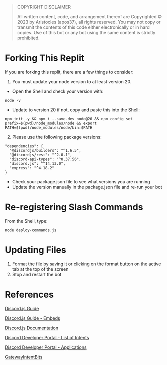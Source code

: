 > COPYRIGHT DISCLAIMER
> 
> All written content, code, and arrangement thereof are Copyrighted © 2023 by Aristocles (apos37), all rights reserved.
> You may not copy or transmit the contents of this code either electronically or in hard copies. Use of this bot or any bot using the same content is strictly prohibited.
> 

# Forking This Replit

If you are forking this replit, there are a few things to consider:

1. You must update your node version to at least version 20.
- Open the Shell and check your version with: 
```
node -v
```
- Update to version 20 if not, copy and paste this into the Shell: 
```
npm init -y && npm i --save-dev node@20 && npm config set prefix=$(pwd)/node_modules/node && export PATH=$(pwd)/node_modules/node/bin:$PATH
```

2. Please use the following package versions:
```
"dependencies": {
  "@discordjs/builders": "^1.6.5",
  "@discordjs/rest": "^2.0.1",
  "discord-api-types": "^0.37.56",
  "discord.js": "^14.13.0",
  "express": "^4.18.2"
}
```
- Check your package.json file to see what versions you are running
- Update the version manually in the package.json file and re-run your bot


# Re-registering Slash Commands

From the Shell, type: 
```
node deploy-commands.js
```


# Updating Files

1. Format the file by saving it or clicking on the format button on the active tab at the top of the screen
2. Stop and restart the bot


# References

[Discord.js Guide](https://discordjs.guide/)

[Discord.js Guide - Embeds](https://discordjs.guide/popular-topics/embeds.html#using-an-embed-object)

[Discord.js Documentation](https://old.discordjs.dev/#/docs/discord.js/14.13.0/general/welcome)

[Discord Developer Portal - List of Intents](https://discord.com/developers/docs/topics/gateway#list-of-intents)

[Discord Developer Portal - Applications](https://discord.com/developers/applications)

[GatewayIntentBits](https://discord-api-types.dev/api/discord-api-types-v10/enum/GatewayIntentBits)

